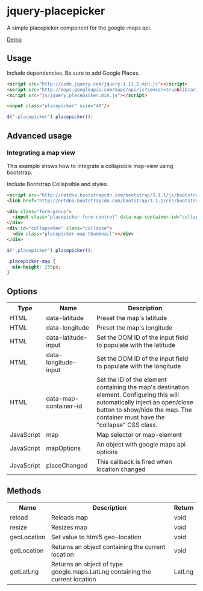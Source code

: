 jquery-placepicker
==================

A simple placepicker component for the google-maps api. 

[Demo](http://benignware.github.io/jquery-placepicker)

Usage
-----

Include dependencies.
Be sure to add Google Places.

```html
<script src="http://code.jquery.com/jquery-1.11.2.min.js"></script>
<script src="http://maps.googleapis.com/maps/api/js?sensor=true&libraries=places"></script>
<script src="js/jquery.placepicker.min.js"></script>
```

```html
<input class="placepicker" size="40"/>
```

```js
$(".placepicker").placepicker();
```

Advanced usage
--------------

### Integrating a map view

This example shows how to integrate a collapsible map-view using bootstrap.

Include Bootstrap Collapsible and styles.

```html
<script src="http://netdna.bootstrapcdn.com/bootstrap/3.1.1/js/bootstrap.min.js"></script>
<link href="http://netdna.bootstrapcdn.com/bootstrap/3.1.1/css/bootstrap.min.css" rel="stylesheet"/>

```

```html
<div class="form-group">
  <input class="placepicker form-control" data-map-container-id="collapseOne"/>
</div>
<div id="collapseOne" class="collapse">
  <div class="placepicker-map thumbnail"></div>
</div>
```

```js
$(".placepicker").placepicker();
```

```css
.placepicker-map {
  min-height: 250px;
}
```

Options
-------
<table>
  <tr>
    <th>Type</th><th>Name</th><th>Description</th>
  </tr>
  <tr>
    <td>HTML</td><td>data-latitude</td><td>Preset the map's latitude</td>
  </tr>
  <tr>
    <td>HTML</td><td>data-longitude</td><td>Preset the map's longitude</td>
  </tr>
  <tr>
    <td>HTML</td><td>data-latitude-input</td><td>Set the DOM ID of the input field to populate with the latitude</td>
  </tr>
  <tr>
    <td>HTML</td><td>data-longitude-input</td><td>Set the DOM ID of the input field to populate with the longitude</td>
  </tr>
  <tr>
    <td>HTML</td><td>data-map-container-id</td><td>Set the ID of the
      element containing the map's destination element. Configuring this
      will automatically inject an open/close button to show/hide the map.
      The container must have the "collapse" CSS class.</td>
  </tr>
  <tr>
    <td>JavaScript</td><td>map</td><td>Map selector or map-element</td>
  </tr>
  <tr>
    <td>JavaScript</td><td>mapOptions</td><td>An object with google maps api options</td>
  </tr>
  <tr>
    <td>JavaScript</td><td>placeChanged</td><td>This callback is fired when location changed</td>
  </tr>
</table>

Methods
-------
<table>
  <tr>
    <th>Name</th><th>Description</th><th>Return</th>
  </tr>
  <tr>
    <td>reload</td><td>Reloads map</td><td>void</td>
  </tr>
  <tr>
    <td>resize</td><td>Resizes map</td><td>void</td>
  </tr>
  <tr>
    <td>geoLocation</td><td>Set value to html5 geo-location</td><td>void</td>
  </tr>
  <tr>
    <td>getLocation</td><td>Returns an object containing the current location</td><td>void</td>
  </tr>
  <tr>
    <td>getLatLng</td><td>Returns an object of type google.maps.LatLng containing the current location </td><td>LatLng</td>
  </tr>
</table>
